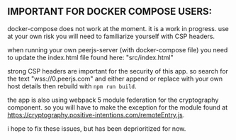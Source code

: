 ## IMPORTANT FOR DOCKER COMPOSE USERS:
docker-compose does not work at the moment. it is a work in progress. use at your own risk you will need to familiarize yourself with CSP headers.

when running your own peerjs-server (with docker-compose file) you need to update the index.html file found here: "src/index.html"

strong CSP headers are important for the security of this app. so search for the text "wss://0.peerjs.com" and either append or replace with your own host details then rebuild with `npm run build`.

the app is also using webpack 5 module federation for the cryptography component. so you will have to make the exception for the module found at https://cryptography.positive-intentions.com/remoteEntry.js.

i hope to fix these issues, but has been deprioritized for now.
